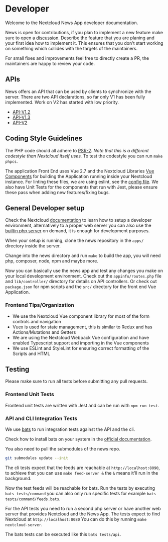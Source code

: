 # Developer
Welcome to the Nextcloud News App developer documentation.

News is open for contributions, if you plan to implement a new feature make sure to open a [discussion](https://github.com/nextcloud/news/discussions/new?category=Features). Describe the feature that you are planing and your first idea how to implement it.
This ensures that you don't start working on something which collides with the targets of the maintainers.

For small fixes and improvements feel free to directly create a PR, the maintainers are happy to review your code.

## APIs
News offers an API that can be used by clients to synchronize with the server.
There are two API declarations, so far only V1 has been fully implemented.
Work on V2 has started with low priority.

- [API-V1.2](api/api-v1-2.md)
- [API-V1.3](api/api-v1-3.md)
- [API-V2](api/api-v2.md)

## Coding Style Guidelines
The PHP code should all adhere to [PSR-2](https://www.php-fig.org/psr/psr-2/).
*Note that this is a different codestyle than Nextcloud itself uses.*
To test the codestyle you can run `make phpcs`.

The application Front End uses Vue 2.7 and the Nextcloud Libraries [Vue Components](https://github.com/nextcloud-libraries/nextcloud-vue) for building the Application running inside your Nextcloud instance. For linting these files, we are using eslint, see the [config file](https://github.com/nextcloud/news/blob/master/.eslintrc.js). We also have Unit Tests for the components that run with Jest, please ensure these pass when adding new features/fixing bugs.

## General Developer setup
Check the Nextcloud [documentation](https://docs.nextcloud.com/server/latest/developer_manual/getting_started/devenv.html) to learn how to setup a developer environment, alternatively to a proper web server you can also use the [builtin php server](https://www.php.net/manual/en/features.commandline.webserver.php) on demand, it is enough for development purposes.

When your setup is running, clone the news repository in the `apps/` directory inside the server.

Change into the news directory and run `make` to build the app, you will need php, composer, node, npm and maybe more.

Now you can basically use the news app and test any changes you make on your local development environment. Check out the `appinfo/routes.php` file and `lib/controller/` directory for details on API controllers. Or check out `package.json` for npm scripts and the `src/` directory for the front end Vue Application.

### Frontend Tips/Organization
- We use the Nextcloud Vue component library for most of the form controls and navigation
- Vuex is used for state management, this is similar to Redux and has Actions/Mutations and Getters
- We are using the Nextcloud Webpack Vue configuration and have enabled Typescript support and importing in the Vue components
- We use ESLint and StyleLint for ensuring correct formatting of the Scripts and HTML

## Testing
Please make sure to run all tests before submitting any pull requests. 

### Frontend Unit Tests
Frontend unit tests are written with Jest and can be run with `npm run test`.
### API and CLI Integration Tests
We use [bats](https://bats-core.readthedocs.io/en/stable/) to run integration tests against the API and the cli.

Check how to install bats on your system in the [official documentation](https://bats-core.readthedocs.io/en/stable/installation.html).

You also need to pull the submodules of the news repo.
```bash
git submodules update --init
```

The cli tests expect that the feeds are reachable at `http://localhost:8090`, to achieve that you can use `make feed-server &` the `&` means it'll run in the background.

Now the test feeds will be reachable for bats.
Run the tests by executing `bats tests/command` you can also only run specific tests for example `bats tests/command/feeds.bats`.

For the API tests you need to run a second php server or have another web server that provides Nextcloud and the News App.
The tests expect to find Nextcloud at `http://localhost:8080`
You can do this by running `make nextcloud-server`.

The bats tests can be executed like this `bats tests/api`.
